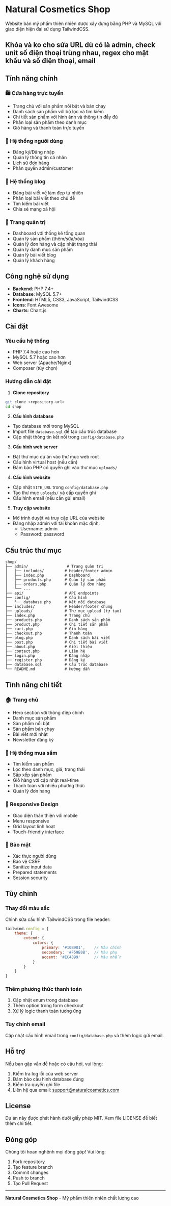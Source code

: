 # Natural Cosmetics Shop

Website bán mỹ phẩm thiên nhiên được xây dựng bằng PHP và MySQL với giao diện hiện đại sử dụng TailwindCSS.

## Khóa và ko cho sửa URL dù có là admin, check unit số điện thoại trùng nhau, regex cho mật khẩu và số điện thoại, email

## Tính năng chính

### 🛍️ Cửa hàng trực tuyến
- Trang chủ với sản phẩm nổi bật và bán chạy
- Danh sách sản phẩm với bộ lọc và tìm kiếm
- Chi tiết sản phẩm với hình ảnh và thông tin đầy đủ
- Phân loại sản phẩm theo danh mục
- Giỏ hàng và thanh toán trực tuyến

### 👤 Hệ thống người dùng
- Đăng ký/Đăng nhập
- Quản lý thông tin cá nhân
- Lịch sử đơn hàng
- Phân quyền admin/customer

### 📝 Hệ thống blog
- Đăng bài viết về làm đẹp tự nhiên
- Phân loại bài viết theo chủ đề
- Tìm kiếm bài viết
- Chia sẻ mạng xã hội

### 🔧 Trang quản trị
- Dashboard với thống kê tổng quan
- Quản lý sản phẩm (thêm/sửa/xóa)
- Quản lý đơn hàng và cập nhật trạng thái
- Quản lý danh mục sản phẩm
- Quản lý bài viết blog
- Quản lý khách hàng

## Công nghệ sử dụng

- **Backend**: PHP 7.4+
- **Database**: MySQL 5.7+
- **Frontend**: HTML5, CSS3, JavaScript, TailwindCSS
- **Icons**: Font Awesome
- **Charts**: Chart.js

## Cài đặt

### Yêu cầu hệ thống
- PHP 7.4 hoặc cao hơn
- MySQL 5.7 hoặc cao hơn
- Web server (Apache/Nginx)
- Composer (tùy chọn)

### Hướng dẫn cài đặt

1. **Clone repository**
```bash
git clone <repository-url>
cd shop
```

2. **Cấu hình database**
- Tạo database mới trong MySQL
- Import file `database.sql` để tạo cấu trúc database
- Cập nhật thông tin kết nối trong `config/database.php`

3. **Cấu hình web server**
- Đặt thư mục dự án vào thư mục web root
- Cấu hình virtual host (nếu cần)
- Đảm bảo PHP có quyền ghi vào thư mục `uploads/`

4. **Cấu hình website**
- Cập nhật `SITE_URL` trong `config/database.php`
- Tạo thư mục `uploads/` và cấp quyền ghi
- Cấu hình email (nếu cần gửi email)

5. **Truy cập website**
- Mở trình duyệt và truy cập URL của website
- Đăng nhập admin với tài khoản mặc định:
  - Username: admin
  - Password: password

## Cấu trúc thư mục

```
shop/
├── admin/                 # Trang quản trị
│   ├── includes/         # Header/footer admin
│   ├── index.php         # Dashboard
│   ├── products.php      # Quản lý sản phẩm
│   ├── orders.php        # Quản lý đơn hàng
│   └── ...
├── api/                  # API endpoints
├── config/               # Cấu hình
│   └── database.php      # Kết nối database
├── includes/             # Header/footer chung
├── uploads/              # Thư mục upload (tự tạo)
├── index.php             # Trang chủ
├── products.php          # Danh sách sản phẩm
├── product.php           # Chi tiết sản phẩm
├── cart.php              # Giỏ hàng
├── checkout.php          # Thanh toán
├── blog.php              # Danh sách bài viết
├── post.php              # Chi tiết bài viết
├── about.php             # Giới thiệu
├── contact.php           # Liên hệ
├── login.php             # Đăng nhập
├── register.php          # Đăng ký
├── database.sql          # Cấu trúc database
└── README.md             # Hướng dẫn
```

## Tính năng chi tiết

### 🏠 Trang chủ
- Hero section với thông điệp chính
- Danh mục sản phẩm
- Sản phẩm nổi bật
- Sản phẩm bán chạy
- Bài viết mới nhất
- Newsletter đăng ký

### 🛒 Hệ thống mua sắm
- Tìm kiếm sản phẩm
- Lọc theo danh mục, giá, trạng thái
- Sắp xếp sản phẩm
- Giỏ hàng với cập nhật real-time
- Thanh toán với nhiều phương thức
- Quản lý đơn hàng

### 📱 Responsive Design
- Giao diện thân thiện với mobile
- Menu responsive
- Grid layout linh hoạt
- Touch-friendly interface

### 🔐 Bảo mật
- Xác thực người dùng
- Bảo vệ CSRF
- Sanitize input data
- Prepared statements
- Session security

## Tùy chỉnh

### Thay đổi màu sắc
Chỉnh sửa cấu hình TailwindCSS trong file header:
```javascript
tailwind.config = {
    theme: {
        extend: {
            colors: {
                primary: '#10B981',    // Màu chính
                secondary: '#F59E0B',  // Màu phụ
                accent: '#EC4899'      // Màu nhấn
            }
        }
    }
}
```

### Thêm phương thức thanh toán
1. Cập nhật enum trong database
2. Thêm option trong form checkout
3. Xử lý logic thanh toán tương ứng

### Tùy chỉnh email
Cập nhật cấu hình email trong `config/database.php` và thêm logic gửi email.

## Hỗ trợ

Nếu bạn gặp vấn đề hoặc có câu hỏi, vui lòng:
1. Kiểm tra log lỗi của web server
2. Đảm bảo cấu hình database đúng
3. Kiểm tra quyền ghi file
4. Liên hệ qua email: support@naturalcosmetics.com

## License

Dự án này được phát hành dưới giấy phép MIT. Xem file LICENSE để biết thêm chi tiết.

## Đóng góp

Chúng tôi hoan nghênh mọi đóng góp! Vui lòng:
1. Fork repository
2. Tạo feature branch
3. Commit changes
4. Push to branch
5. Tạo Pull Request

---

**Natural Cosmetics Shop** - Mỹ phẩm thiên nhiên chất lượng cao
